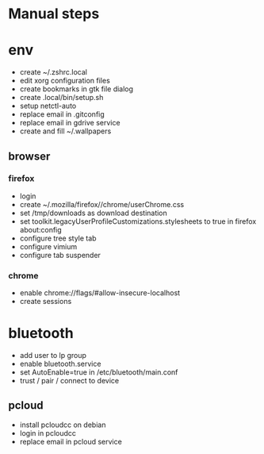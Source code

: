 # Manual steps

# env

- create ~/.zshrc.local
- edit xorg configuration files
- create bookmarks in gtk file dialog
- create .local/bin/setup.sh
- setup netctl-auto
- replace email in .gitconfig
- replace email in gdrive service
- create and fill ~/.wallpapers

## browser

### firefox
- login
- create ~/.mozilla/firefox/<profile>/chrome/userChrome.css
- set /tmp/downloads as download destination
- set toolkit.legacyUserProfileCustomizations.stylesheets to true in firefox about:config
- configure tree style tab
- configure vimium
- configure tab suspender

### chrome
- enable chrome://flags/#allow-insecure-localhost
- create sessions

# bluetooth

- add user to lp group
- enable bluetooth.service
- set AutoEnable=true in /etc/bluetooth/main.conf
- trust / pair / connect to device

## pcloud

- install pcloudcc on debian
- login in pcloudcc
- replace email in pcloud service

